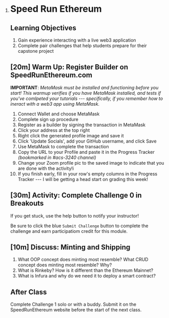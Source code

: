 1. # Speed Run Ethereum

   ## Learning Objectives

   1. Gain experience interacting with a live web3 application
   2. Complete pair challenges that help students prepare for their capstone project
      
   ## [20m] Warm Up: Register Builder on SpeedRunEthereum.com

   **IMPORTANT**: *MetaMask must be installed and functioning before you start! This warmup verifies if you have MetaMask installed, and tests if you've comlpeted your tutorials --- specifically, if you remember how to ineract with a web3 app using MetaMask.*

   1. Connect Wallet and choose MetaMask
   2. Complete sign up procedure
   3. Register as a builder by signing the transaction in MetaMask
   4. Click your address at the top right
   5. Right click the generated profile image and save it
   6. Click 'Update Socials',  add your GitHub username, and click Save
   7. Use MetaMask to complete the transaction
   8. Copy the URL to your Profile and paste it in the Progress Tracker *(bookmarked in #acs-3240 channel)*
   9. Change your Zoom profile pic to the saved image to indicate that you are done with the activity!i
   10. If you finish early, fill in your row's empty columns in the Progress Tracker --- I will be getting a head start on grading this week! 

   ## [30m] Activity: Complete Challenge 0 in Breakouts

   If you get stuck, use the help button to notify your instructor!

   Be sure to click the blue `Submit Challenge` button to complete the challenge and earn participatiom credit for this module.

   ## [10m] Discuss: Minting and Shipping

   1. What OOP concept does minting most resemble? What CRUD concept does minting most resemble? Why?
   2. What is Rinkeby? How is it different than the Ethereum Mainnet?
   3. What is Infura and why do we need it to deploy a smart contract?

   ## After Class

   Complete Challenge 1 solo or with a buddy. Submit it on the SpeedRunEthereum website before the start of the next class.
